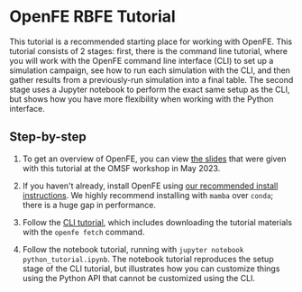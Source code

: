 # OpenFE RBFE Tutorial

This tutorial is a recommended starting place for working with OpenFE. This
tutorial consists of 2 stages: first, there is the command line tutorial, where
you will work with the OpenFE command line interface (CLI) to set up a
simulation campaign, see how to run each simulation with the CLI, and then
gather results from a previously-run simulation into a final table. The second
stage uses a Jupyter notebook to perform the exact same setup as the CLI, but
shows how you have more flexibility when working with the Python interface.

## Step-by-step

1. To get an overview of OpenFE, you can view [the slides](https://docs.google.com/presentation/d/12xIu7V-izt-j5nlsPD9IOXih1qm4fPPVwVdulipjSv4/) that were given with
   this tutorial at the OMSF workshop in May 2023.

2. If you haven't already, install OpenFE using [our recommended install
   instructions](https://docs.openfree.energy/en/stable/installation.html#installation-with-mambaforge-recommended).
   We highly recommend installing with `mamba` over `conda`; there is a huge
   gap in performance.

3. Follow the [CLI tutorial](cli_tutorial.md), which includes downloading the
   tutorial materials with the `openfe fetch` command.

4. Follow the notebook tutorial, running with `jupyter notebook
   python_tutorial.ipynb`. The notebook tutorial reproduces the setup stage of
   the CLI tutorial, but illustrates how you can customize things using the
   Python API that cannot be customized using the CLI.
